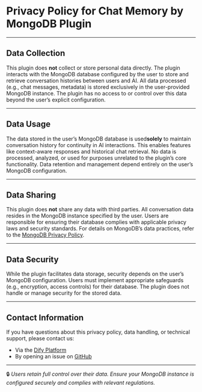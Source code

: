 # Privacy Policy for Chat Memory by MongoDB Plugin

---

## Data Collection  
This plugin does ​**not**​ collect or store personal data directly. The plugin interacts with the MongoDB database configured by the user to store and retrieve conversation histories between users and AI. All data processed (e.g., chat messages, metadata) is stored exclusively in the user-provided MongoDB instance. The plugin has no access to or control over this data beyond the user’s explicit configuration.

---

## Data Usage  
The data stored in the user’s MongoDB database is used ​**solely**​ to maintain conversation history for continuity in AI interactions. This enables features like context-aware responses and historical chat retrieval. No data is processed, analyzed, or used for purposes unrelated to the plugin’s core functionality. Data retention and management depend entirely on the user’s MongoDB configuration.

---

## Data Sharing  
This plugin does ​**not**​ share any data with third parties. All conversation data resides in the MongoDB instance specified by the user. Users are responsible for ensuring their database complies with applicable privacy laws and security standards. For details on MongoDB’s data practices, refer to the [MongoDB Privacy Policy](https://www.mongodb.com/legal/privacy-policy).

---

## Data Security  
While the plugin facilitates data storage, security depends on the user’s MongoDB configuration. Users must implement appropriate safeguards (e.g., encryption, access controls) for their database. The plugin does not handle or manage security for the stored data.

---

## Contact Information  
If you have questions about this privacy policy, data handling, or technical support, please contact us:  
- Via the [Dify Platform](https://dify.ai)  
- By opening an issue on [GitHub](https://github.com/ssssshql/dify-plugin-chat-memory-by-mongo/issues)  

---

🔒 *Users retain full control over their data. Ensure your MongoDB instance is configured securely and complies with relevant regulations.*
